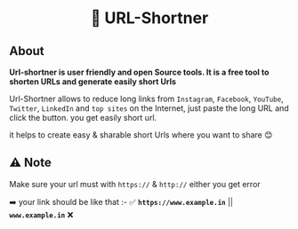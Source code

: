  <h1 align="center">🔗 URL-Shortner</h1>

 ## About
 <P><Strong> Url-shortner is user friendly and open Source tools. It is a free tool to shorten URLs and generate easily short Urls</Strong></P>

 Url-Shortner allows to reduce long links from `Instagram`, `Facebook`, `YouTube`, `Twitter`, `LinkedIn` and `top sites` on the Internet, just paste the long URL and click the 
 button. you get easily short url. 

 <P>it helps to create easy & sharable short Urls where you want to share 😊</P>
 
## ⚠️ Note
Make sure your url must with `https://` & `http://`  either you get error 

➡️ your link should be like that :- ✅ **`https://www.example.in`** ||  **`www.example.in`**  ❌ 
